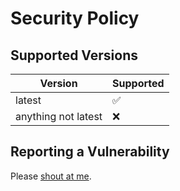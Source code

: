 # Security Policy

## Supported Versions

|       Version       |     Supported      |
| ------------------- | ------------------ |
| latest              | :white_check_mark: |
| anything not latest |        :x:         |

## Reporting a Vulnerability

Please [shout at me].

<!-- External Links -->
[shout at me]: mailto:sonothing.emailme@gmail.com?subject=%5Bbigrat.monster%5D%20Security%20Issue
